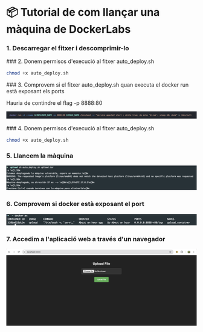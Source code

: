 # 📦 Tutorial de com llançar una màquina de DockerLabs

### 1. Descarregar el fitxer i descomprimir-lo

### 2. Donem permisos d'execució al fitxer auto_deploy.sh

```bash
chmod +x auto_deploy.sh
```

### 3. Comprovem si el fitxer auto_deploy.sh quan executa el docker run està exposant els ports

Hauria de contindre el flag -p 8888:80


![Comprovació](./../assets/docker-run.png)

### 4. Donem permisos d'execució al fitxer auto_deploy.sh

```bash
chmod +x auto_deploy.sh
```

### 5. Llancem la màquina

![auto deploy](./../assets/auto-deploy.png)

### 6. Comprovem si docker està exposant el port

![docker ps](./../assets/docker-ps.png)

### 7. Accedim a l'aplicació web a través d'un navegador

![aplicació web](./../assets/upload-machine.png)